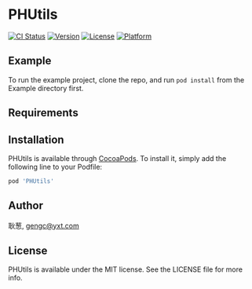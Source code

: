 # PHUtils

[![CI Status](https://img.shields.io/travis/耿葱/PHUtils.svg?style=flat)](https://travis-ci.org/耿葱/PHUtils)
[![Version](https://img.shields.io/cocoapods/v/PHUtils.svg?style=flat)](https://cocoapods.org/pods/PHUtils)
[![License](https://img.shields.io/cocoapods/l/PHUtils.svg?style=flat)](https://cocoapods.org/pods/PHUtils)
[![Platform](https://img.shields.io/cocoapods/p/PHUtils.svg?style=flat)](https://cocoapods.org/pods/PHUtils)

## Example

To run the example project, clone the repo, and run `pod install` from the Example directory first.

## Requirements

## Installation

PHUtils is available through [CocoaPods](https://cocoapods.org). To install
it, simply add the following line to your Podfile:

```ruby
pod 'PHUtils'
```

## Author

耿葱, gengc@yxt.com

## License

PHUtils is available under the MIT license. See the LICENSE file for more info.
